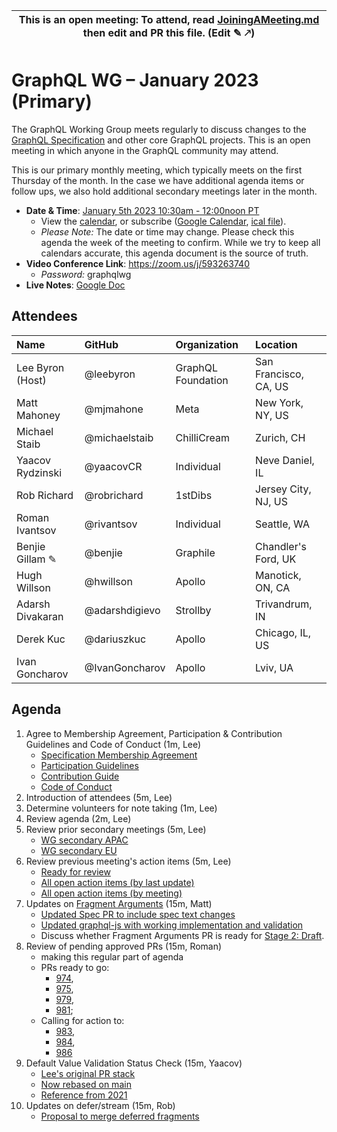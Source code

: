 <!--

# How to join (copied directly from /JoiningAMeeting.md)

Hello! You're welcome to join our working group meeting and add to the agenda
by following these three steps:

1.  Add your name to the list of attendees (in alphabetical order).

    - To respect meeting size, attendees should be relevant to the agenda.
      That means we expect most who join the meeting to participate in
      discussion. If you'd rather just watch, check out our [YouTube][].

    - Please include the organization (or project) you represent, and the
      location (including [country code][]) you expect to be located in during
      the meeting.

    - If you're willing to help take notes, add "✏️" after your name
      (eg. Ada Lovelace ✏). This is hugely helpful!

2.  If relevant, add your topic to the agenda (sorted by expected time).

    - Every agenda item has four parts: 1) the topic, 2) an expected time
      constraint, 3) who's leading the discussion, and 4) a list of any
      relevant links (RFC docs, issues, PRs, presentations, etc). Follow the
      format of existing agenda items.

    - Know what you want to get out of the agenda topic - what feedback do you
      need? What questions do you need answered? Are you looking for consensus
      or just directional feedback?

    - If your topic is a new proposal it's likely an ["RFC 0"][rfc stages]. The
      barrier of entry for documenting new proposals is intentionally low,
      writing a few sentences about the problem you're trying to solve and the
      rough shape of your proposed solution is normally sufficient.

      You can create a link for this:

      - As an issue against the graphql-wg repo.
      - As a GitHub discussion in the graphql-wg repo.
      - As an RFC document into the rfcs/ folder of the graphql-wg repo.

3.  Review our guidelines and agree to our Spec Membership & CLA.

    - Review and understand our Spec Membership Agreement, Participation &
      Contribution Guidelines, and Code of Conduct. You'll find links to these
      in the first agenda item of every meeting.

    - If this is your first time, our bot will comment on your Pull Request
      with a link to our Spec Membership & CLA. Please follow along and agree
      before your PR is merged.

      Your organization may sign this for all of its members. To set this up,
      please ask operations@graphql.org.

PLEASE TAKE NOTE:

- By joining this meeting you must agree to the Specification Membership
  Agreement and Code of Conduct.

- Meetings are recorded and made available on [YouTube][], by joining you
  consent to being recorded.

[youtube]: https://www.youtube.com/channel/UCERcwLeheOXp_u61jEXxHMA
[country code]: https://en.wikipedia.org/wiki/List_of_ISO_3166_country_codes#Current_ISO_3166_country_codes
[rfc stages]: https://github.com/graphql/graphql-spec/blob/main/CONTRIBUTING.md#rfc-contribution-stages

-->

| This is an open meeting: To attend, read [JoiningAMeeting.md](https://github.com/graphql/graphql-wg/blob/main/JoiningAMeeting.md) then edit and PR this file. (Edit ✎ 🡕) |
| ------------------------------------------------------------------------------------------------------------------------------------------------------------------------ |

# GraphQL WG – January 2023 (Primary)

The GraphQL Working Group meets regularly to discuss changes to the
[GraphQL Specification][] and other core GraphQL projects. This is an open
meeting in which anyone in the GraphQL community may attend.

This is our primary monthly meeting, which typically meets on the first Thursday
of the month. In the case we have additional agenda items or follow ups, we also
hold additional secondary meetings later in the month.

- **Date & Time**: [January 5th 2023 10:30am - 12:00noon PT](https://www.timeanddate.com/worldclock/converter.html?iso=20230105T183000&p1=224&p2=179&p3=136&p4=268&p5=367&p6=438&p7=248&p8=240)
  - View the [calendar][], or subscribe ([Google Calendar][], [ical file][]).
  - _Please Note:_ The date or time may change. Please check this agenda the
    week of the meeting to confirm. While we try to keep all calendars accurate,
    this agenda document is the source of truth.
- **Video Conference Link**: https://zoom.us/j/593263740
  - _Password:_ graphqlwg
- **Live Notes**: [Google Doc](https://docs.google.com/document/d/1dYY8QjAjdkAhQwuocJESSnSg83urtdAgf5HT-3R-DW4/edit?usp=sharing)

[graphql specification]: https://github.com/graphql/graphql-spec
[calendar]: https://calendar.google.com/calendar/embed?src=linuxfoundation.org_ik79t9uuj2p32i3r203dgv5mo8%40group.calendar.google.com
[google calendar]: https://calendar.google.com/calendar?cid=bGludXhmb3VuZGF0aW9uLm9yZ19pazc5dDl1dWoycDMyaTNyMjAzZGd2NW1vOEBncm91cC5jYWxlbmRhci5nb29nbGUuY29t
[ical file]: https://calendar.google.com/calendar/ical/linuxfoundation.org_ik79t9uuj2p32i3r203dgv5mo8%40group.calendar.google.com/public/basic.ics

## Attendees

| Name             | GitHub        | Organization       | Location              |
| :--------------- | :------------ | :----------------- | :-------------------- |
| Lee Byron (Host) | @leebyron     | GraphQL Foundation | San Francisco, CA, US |
| Matt Mahoney     | @mjmahone     | Meta               | New York, NY, US      |
| Michael Staib    | @michaelstaib | ChilliCream        | Zurich, CH            |
| Yaacov Rydzinski | @yaacovCR     | Individual         | Neve Daniel, IL       |
| Rob Richard      | @robrichard   | 1stDibs            | Jersey City, NJ, US   |
| Roman Ivantsov   | @rivantsov    | Individual         | Seattle, WA           |
| Benjie Gillam ✎ | @benjie       | Graphile           | Chandler's Ford, UK   |
| Hugh Willson     | @hwillson     | Apollo             | Manotick, ON, CA      |
| Adarsh Divakaran | @adarshdigievo | Strollby          | Trivandrum, IN      |
| Derek Kuc        | @dariuszkuc   | Apollo             | Chicago, IL, US       |
| Ivan Goncharov   | @IvanGoncharov | Apollo            | Lviv, UA              |

## Agenda

1. Agree to Membership Agreement, Participation & Contribution Guidelines and Code of Conduct (1m, Lee)
   - [Specification Membership Agreement](https://github.com/graphql/foundation)
   - [Participation Guidelines](https://github.com/graphql/graphql-wg#participation-guidelines)
   - [Contribution Guide](https://github.com/graphql/graphql-spec/blob/main/CONTRIBUTING.md)
   - [Code of Conduct](https://github.com/graphql/foundation/blob/master/CODE-OF-CONDUCT.md)
1. Introduction of attendees (5m, Lee)
1. Determine volunteers for note taking (1m, Lee)
1. Review agenda (2m, Lee)
1. Review prior secondary meetings (5m, Lee)
   - [WG secondary APAC](https://github.com/graphql/graphql-wg/blob/main/agendas/2022/12-Dec/wg-secondary-apac.md)
   - [WG secondary EU](https://github.com/graphql/graphql-wg/blob/main/agendas/2022/12-Dec/wg-secondary-eu.md)
1. Review previous meeting's action items (5m, Lee)
   - [Ready for review](https://github.com/graphql/graphql-wg/issues?q=is%3Aissue+is%3Aopen+label%3A%22Ready+for+review+%F0%9F%99%8C%22+sort%3Aupdated-desc)
   - [All open action items (by last update)](https://github.com/graphql/graphql-wg/issues?q=is%3Aissue+is%3Aopen+label%3A%22Action+item+%3Aclapper%3A%22+sort%3Aupdated-desc)
   - [All open action items (by meeting)](https://github.com/graphql/graphql-wg/projects?query=is%3Aopen+sort%3Aname-asc)
1. Updates on [Fragment Arguments](https://github.com/graphql/graphql-js/pull/3152) (15m, Matt)
   - [Updated Spec PR to include spec text changes](https://github.com/graphql/graphql-spec/pull/865)
   - [Updated graphql-js with working implementation and validation](https://github.com/graphql/graphql-js/pull/3152)
   - Discuss whether Fragment Arguments PR is ready for [Stage 2: Draft](https://github.com/graphql/graphql-spec/blob/main/CONTRIBUTING.md#stage-2-draft).
1. Review of pending approved PRs (15m, Roman)
   - making this regular part of agenda
   - PRs ready to go: 
     - [974](https://github.com/graphql/graphql-spec/pull/974), 
     - [975](https://github.com/graphql/graphql-spec/pull/975), 
     - [979](https://github.com/graphql/graphql-spec/pull/979),
     - [981](https://github.com/graphql/graphql-spec/pull/981); 
   - Calling for action to: 
     - [983](https://github.com/graphql/graphql-spec/pull/983),
     - [984](https://github.com/graphql/graphql-spec/pull/984),
     - [986](https://github.com/graphql/graphql-spec/pull/986)
1. Default Value Validation Status Check (15m, Yaacov)
   - [Lee's original PR stack](https://github.com/graphql/graphql-js/pull/3049)
   - [Now rebased on main](https://github.com/graphql/graphql-js/pull/3814)
   - [Reference from 2021](https://github.com/graphql/graphql-wg/blob/6cb3298d3a4e4667bd5f85da9e9676d407ba4e55/notes/2021/2021-09-02.md?plain=1#L123-L128)
1. Updates on defer/stream (15m, Rob)
   - [Proposal to merge deferred fragments](https://github.com/robrichard/defer-stream-wg/discussions/52#discussioncomment-4479271)
